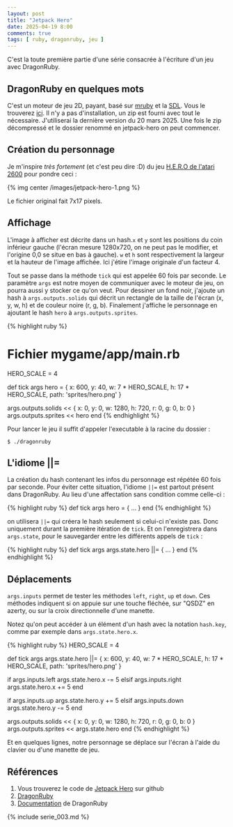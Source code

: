 ```yaml
---
layout: post
title: "Jetpack Hero"
date: 2025-04-19 8:00
comments: true
tags: [ ruby, dragonruby, jeu ]
---
```


C'est la toute première partie d'une série consacrée à l'écriture d'un jeu avec
DragonRuby.

<!-- more -->

## DragonRuby en quelques mots

C'est un moteur de jeu 2D, payant, basé sur [mruby](https://mruby.org/) et la [SDL](https://www.libsdl.org/).
Vous le trouverez [ici](https://dragonruby.itch.io/dragonruby-gtk). Il n'y a pas d'installation, un zip
est fourni avec tout le nécessaire.
J'utiliserai la dernière version du 20 mars 2025.
Une fois le zip décompressé et le dossier renommé en jetpack-hero on peut commencer.

## Création du personnage

Je m'inspire _très fortement_ (et c'est peu dire :D) du jeu
[H.E.R.O de l'atari 2600](https://en.wikipedia.org/wiki/H.E.R.O._(video_game)) pour pondre ceci :

{% img center /images/jetpack-hero-1.png %}

Le fichier original fait 7x17 pixels.

## Affichage

L'image à afficher est décrite dans un hash.`x` et `y` sont les positions du
coin inférieur gauche (l'écran mesure 1280x720, on ne peut pas le modifier, et l'origine 0,0 se situe en bas à gauche).
`w` et `h` sont respectivement la largeur et la hauteur de l'image affichée. Ici
j'étire l'image originale d'un facteur 4.

Tout se passe dans la méthode `tick` qui est appelée 60 fois par seconde.
Le paramètre `args` est notre moyen de communiquer avec le moteur de jeu, on
pourra aussi y stocker ce qu'on veut.
Pour dessiner un fond noir, j'ajoute un hash à `args.outputs.solids` qui décrit un rectangle de la taille de l'écran (x, y, w, h)
et de couleur noire (r, g, b).
Finalement j'affiche le personnage en ajoutant le hash `hero` à `args.outputs.sprites`.

{% highlight ruby %}
# Fichier mygame/app/main.rb

HERO_SCALE = 4

def tick args
  hero = {
    x: 600,
    y: 40,
    w: 7 * HERO_SCALE,
    h: 17 * HERO_SCALE,
    path: 'sprites/hero.png'
  }

  args.outputs.solids << { x: 0, y: 0, w: 1280, h: 720, r: 0, g: 0, b: 0 }
  args.outputs.sprites << hero
end
{% endhighlight %}

Pour lancer le jeu il suffit d'appeler l'executable à la racine du dossier :

    $ ./dragonruby

## L'idiome ||=

La création du hash contenant les infos du personnage est répétée 60 fois par
seconde. Pour éviter cette situation, l'idiome `||=` est partout présent dans DragonRuby.
Au lieu d'une affectation sans condition comme celle-ci :

{% highlight ruby %}
def tick args
  hero = { ... }
end
{% endhighlight %}

on utilisera `||=` qui créera le hash seulement si celui-ci n'existe pas. Donc
uniquement durant la première itération de `tick`. Et on l'enregistrera dans
`args.state`, pour le sauvegarder entre les différents appels de `tick` :

{% highlight ruby %}
def tick args
  args.state.hero ||= { ... }
end
{% endhighlight %}

## Déplacements

`args.inputs` permet de tester les méthodes `left`, `right`, `up` et `down`.
Ces méthodes indiquent si on appuie sur une touche fléchée, sur "QSDZ" en azerty, ou sur la croix directionnelle d'une manette.

Notez qu'on peut accéder à un élément d'un hash avec la notation `hash.key`, comme par
exemple dans `args.state.hero.x`.

{% highlight ruby %}
HERO_SCALE = 4

def tick args
  args.state.hero ||= {
    x: 600,
    y: 40,
    w: 7 * HERO_SCALE,
    h: 17 * HERO_SCALE,
    path: 'sprites/hero.png'
  }

  if args.inputs.left
    args.state.hero.x -= 5
  elsif args.inputs.right
    args.state.hero.x += 5
  end

  if args.inputs.up
    args.state.hero.y += 5
  elsif args.inputs.down
    args.state.hero.y -= 5
  end

  args.outputs.solids << { x: 0, y: 0, w: 1280, h: 720, r: 0, g: 0, b: 0 }
  args.outputs.sprites << args.state.hero
end
{% endhighlight %}

Et en quelques lignes, notre personnage se déplace sur l'écran à l'aide du clavier ou
d'une manette de jeu.

## Références

1. Vous trouverez le code de [Jetpack Hero](https://github.com/lkdjiin/jetpack-hero) sur github
1. [DragonRuby](https://dragonruby.itch.io/dragonruby-gtk)
1. [Documentation](https://docs.dragonruby.org/#/) de DragonRuby

{% include serie_003.md %}

